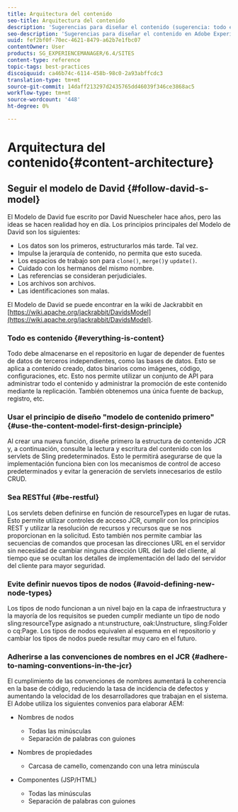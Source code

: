 ```yaml
---
title: Arquitectura del contenido
seo-title: Arquitectura del contenido
description: 'Sugerencias para diseñar el contenido (sugerencia: todo es contenido)'
seo-description: 'Sugerencias para diseñar el contenido en Adobe Experience Manager (AEM). (sugerencia: todo es contenido)'
uuid: fef2bf0f-70ec-4621-8479-a62b7e1fbc07
contentOwner: User
products: SG_EXPERIENCEMANAGER/6.4/SITES
content-type: reference
topic-tags: best-practices
discoiquuid: ca46b74c-6114-458b-98c0-2a93abffcdc3
translation-type: tm+mt
source-git-commit: 14daff213297d2435765dd46039f346ce3868ac5
workflow-type: tm+mt
source-wordcount: '448'
ht-degree: 0%

---
```



# Arquitectura del contenido{#content-architecture}

## Seguir el modelo de David {#follow-david-s-model}

El Modelo de David fue escrito por David Nuescheler hace años, pero las ideas se hacen realidad hoy en día. Los principios principales del Modelo de David son los siguientes:

* Los datos son los primeros, estructurarlos más tarde. Tal vez.
* Impulse la jerarquía de contenido, no permita que esto suceda.
* Los espacios de trabajo son para `clone()`, `merge()`y `update()`.
* Cuidado con los hermanos del mismo nombre.
* Las referencias se consideran perjudiciales.
* Los archivos son archivos.
* Las identificaciones son malas.

El Modelo de David se puede encontrar en la wiki de Jackrabbit en [https://wiki.apache.org/jackrabbit/DavidsModel](https://wiki.apache.org/jackrabbit/DavidsModel).

### Todo es contenido {#everything-is-content}

Todo debe almacenarse en el repositorio en lugar de depender de fuentes de datos de terceros independientes, como las bases de datos. Esto se aplica a contenido creado, datos binarios como imágenes, código, configuraciones, etc. Esto nos permite utilizar un conjunto de API para administrar todo el contenido y administrar la promoción de este contenido mediante la replicación. También obtenemos una única fuente de backup, registro, etc.

### Usar el principio de diseño &quot;modelo de contenido primero&quot; {#use-the-content-model-first-design-principle}

Al crear una nueva función, diseñe primero la estructura de contenido JCR y, a continuación, consulte la lectura y escritura del contenido con los servlets de Sling predeterminados. Esto le permitirá asegurarse de que la implementación funciona bien con los mecanismos de control de acceso predeterminados y evitar la generación de servlets innecesarios de estilo CRUD.

### Sea RESTful {#be-restful}

Los servlets deben definirse en función de resourceTypes en lugar de rutas. Esto permite utilizar controles de acceso JCR, cumplir con los principios REST y utilizar la resolución de recursos y recursos que se nos proporcionan en la solicitud. Esto también nos permite cambiar las secuencias de comandos que procesan las direcciones URL en el servidor sin necesidad de cambiar ninguna dirección URL del lado del cliente, al tiempo que se ocultan los detalles de implementación del lado del servidor del cliente para mayor seguridad.

### Evite definir nuevos tipos de nodos {#avoid-defining-new-node-types}

Los tipos de nodo funcionan a un nivel bajo en la capa de infraestructura y la mayoría de los requisitos se pueden cumplir mediante un tipo de nodo sling:resourceType asignado a nt:unstructure, oak:Unstructure, sling:Folder o cq:Page. Los tipos de nodos equivalen al esquema en el repositorio y cambiar los tipos de nodos puede resultar muy caro en el futuro.

### Adherirse a las convenciones de nombres en el JCR {#adhere-to-naming-conventions-in-the-jcr}

El cumplimiento de las convenciones de nombres aumentará la coherencia en la base de código, reduciendo la tasa de incidencia de defectos y aumentando la velocidad de los desarrolladores que trabajan en el sistema. El Adobe utiliza los siguientes convenios para elaborar AEM:

* Nombres de nodos

   * Todas las minúsculas
   * Separación de palabras con guiones

* Nombres de propiedades

   * Carcasa de camello, comenzando con una letra minúscula

* Componentes (JSP/HTML)

   * Todas las minúsculas
   * Separación de palabras con guiones

